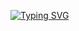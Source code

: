 [![Typing SVG](https://readme-typing-svg.demolab.com?font=Baloo+Bhaijaan+2&weight=600&size=28&pause=1000&color=FF0606&random=false&width=436&height=100&lines=Yo%2C+I+am+Mobark+%F0%9F%91%8B%F0%9F%8F%BD;I+am+a+Software+Engineer+%F0%9F%91%A8%F0%9F%8F%BD%E2%80%8D%F0%9F%92%BB)](https://git.io/typing-svg)
